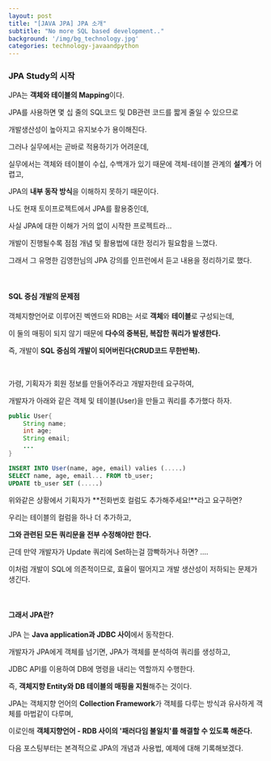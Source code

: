 ```yaml
---
layout: post
title: "[JAVA JPA] JPA 소개"
subtitle: "No more SQL based development.."
background: '/img/bg_technology.jpg'
categories: technology-javaandpython
---
```


### JPA Study의 시작

JPA는 **객체와 테이블의 Mapping**이다.

JPA를 사용하면 몇 십 줄의 SQL코드 및 DB관련 코드를 짧게 줄일 수 있으므로

개발생산성이 높아지고 유지보수가 용이해진다.

그러나 실무에서는 곧바로 적용하기가 어려운데,

실무에서는 객체와 테이블이 수십, 수백개가 있기 때문에 객체-테이블 관계의 **설계**가 어렵고,

JPA의 **내부 동작 방식**을 이해하지 못하기 때문이다.

나도 현재 토이프로젝트에서 JPA를 활용중인데,

사실 JPA에 대한 이해가 거의 없이 시작한 프로젝트라...

개발이 진행될수록 점점 개념 및 활용법에 대한 정리가 필요함을 느꼈다.

그래서 그 유명한 김영한님의 JPA 강의를 인프런에서 듣고 내용을 정리하기로 했다.

<br/>

#### SQL 중심 개발의 문제점

객체지향언어로 이루어진 벡엔드와 RDB는 서로 **객체**와 **테이블**로 구성되는데,

이 둘의 매핑이 되지 않기 때문에 **다수의 중복된, 복잡한 쿼리가 발생한다.**

즉, 개발이 **SQL 중심의 개발이 되어버린다(CRUD코드 무한반복).**

<br/>

가령, 기획자가 회원 정보를 만들어주라고 개발자한테 요구하여, 

개발자가 아래와 같은 객체 및 테이블(User)을 만들고 쿼리를 추가했다 하자.

```java
public User{
	String name;
	int age;
	String email;
    ...
}
```

```sql
INSERT INTO User(name, age, email) valies (.....)
SELECT name, age, email... FROM tb_user;
UPDATE tb_user SET (.....)
```

위와같은 상황에서 기획자가 **전화번호 컬럼도 추가해주세요!**라고 요구하면?

우리는 테이블의 컬럼을 하나 더 추가하고,

**그와 관련된 모든 쿼리문을 전부 수정해야만 한다.**

근데 만약 개발자가 Update 쿼리에 Set하는걸 깜빡하거나 하면? ....

이처럼 개발이 SQL에 의존적이므로, 효율이 떨어지고 개발 생산성이 저하되는 문제가 생긴다.

<br/>

#### 그래서 JPA란?

JPA 는 **Java application과 JDBC 사이**에서 동작한다.

개발자가 JPA에게 객체를 넘기면, JPA가 객체를 분석하여 쿼리를 생성하고,

JDBC API를 이용하여 DB에 명령을 내리는 역할까지 수행한다.

즉, **객체지향 Entity와 DB 테이블의 매핑을 지원**해주는 것이다.

JPA는 객체지향 언어의 **Collection Framework**가 객체를 다루는 방식과 유사하게 객체를 마법같이 다루며,

이로인해 **객체지향언어 - RDB 사이의 '패러다임 불일치'를 해결할 수 있도록 해준다.**

다음 포스팅부터는 본격적으로 JPA의 개념과 사용법, 예제에 대해 기록해보겠다.

